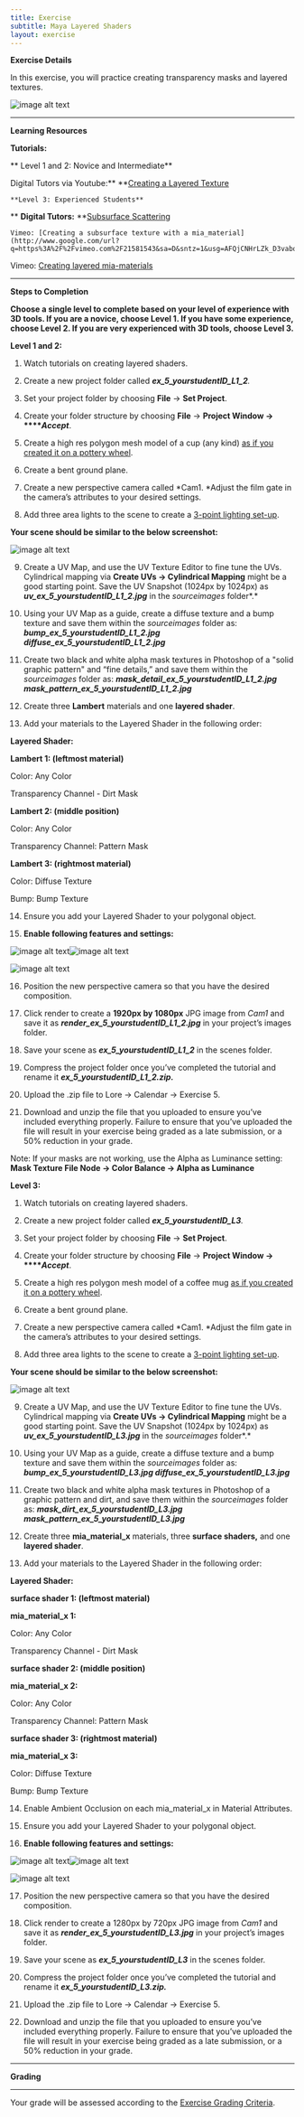 ```yaml
---
title: Exercise
subtitle: Maya Layered Shaders
layout: exercise
---
```


**Exercise Details**

In this exercise, you will practice creating transparency masks and layered textures.

![image alt text](images/image_0.jpg)

* * *


**Learning Resources**

**Tutorials:**

**  Level 1 and 2: Novice and Intermediate**

Digital Tutors via Youtube:** **[Creating a Layered Texture](http://www.youtube.com/watch?v=Nv_hCGEC7q8)

    **Level 3: Experienced Students**

**  **Digital Tutors:** **[Subsurface Scattering](http://www.digitaltutors.com/lesson/4031)

    Vimeo: [Creating a subsurface texture with a mia_material](http://www.google.com/url?q=https%3A%2F%2Fvimeo.com%2F21581543&sa=D&sntz=1&usg=AFQjCNHrLZk_D3vaboq47FiEruNEgFOAMA)

Vimeo: [Creating layered mia-materials](https://vimeo.com/23032246)

* * *


**Steps to Completion**

**Choose a single level to complete based on your level of experience with 3D tools. If you are a novice, choose Level 1. If you have some experience, choose Level 2. If you are very experienced with 3D tools, choose Level 3.**

**Level 1 and 2:**

1) Watch tutorials on creating layered shaders.

2) Create a new project folder called **_ex_5_yourstudentID_L1_2_***.*

3) Set your project folder by choosing **File** → **Set Project**.

4) Create your folder structure by choosing **File** → **Project Window → ****_Accept_**.

5) Create a high res polygon mesh model of a cup (any kind)  [as if you created it on a pottery wheel](https://www.youtube.com/watch?v=WffFZB7blFE).

6) Create a bent ground plane.

7) Create a new perspective camera called *Cam1. *Adjust the film gate in the camera’s attributes to your desired settings.

8) Add three area lights to the scene to create a [3-point lighting set-up](http://m5designstudio.com/2011/maya-3d-tutorials/studio-three-point-lighting/).

**Your scene should be similar to the below screenshot:**

![image alt text](images/image_1.jpg)

9) Create a UV Map, and use the UV Texture Editor to fine tune the UVs. Cylindrical mapping via **Create UVs → Cylindrical Mapping** might be a good starting point. Save the UV Snapshot (1024px by 1024px) as **_uv_ex_5_yourstudentID_L1_2.jpg_** in the *sourceimages* folder*.*

10) Using your UV Map as a guide, create a diffuse texture and a bump texture and save them within the *sourceimages* folder as: **_bump_ex_5_yourstudentID_L1_2.jpg diffuse_ex_5_yourstudentID_L1_2.jpg_**

11) Create two black and white alpha mask textures in Photoshop of a "solid graphic pattern" and “fine details,” and save them within the *sourceimages* folder as: **_mask_detail_ex_5_yourstudentID_L1_2.jpg mask_pattern_ex_5_yourstudentID_L1_2.jpg_**

12) Create three **Lambert** materials and one **layered shader**.

13) Add your materials to the Layered Shader in the following order:

**Layered Shader:**

**Lambert 1: (leftmost material)**

Color: Any Color

Transparency Channel - Dirt Mask

**Lambert 2: (middle position)**

Color: Any Color

Transparency Channel: Pattern Mask

**Lambert 3: (rightmost material)**

Color: Diffuse Texture

Bump: Bump Texture

14) Ensure you add your Layered Shader to your polygonal object.

15) **Enable following features and settings:**

![image alt text](images/image_2.jpg)![image alt text](images/image_3.jpg)

![image alt text](images/image_4.jpg)

16)  Position the new perspective camera so that you have the desired composition.

17) Click render to create a **1920px by 1080px** JPG image from *Cam1* and save it as **_render_ex_5_yourstudentID_L1_2.jpg_** in your project’s images folder.

18) Save your scene as **_ex_5_yourstudentID_L1_2_** in the scenes folder.

19) Compress the project folder once you’ve completed the tutorial and rename it **_ex_5_yourstudentID_L1_2.zip._**

20) Upload the .zip file to Lore → Calendar → Exercise 5.

21) Download and unzip the file that you uploaded to ensure you’ve included everything properly. Failure to ensure that you’ve uploaded the file will result in your exercise being graded as a late submission, or a 50% reduction in your grade.

Note: If your masks are not working, use the Alpha as Luminance setting: **Mask Texture File Node → Color Balance → Alpha as Luminance**

**Level 3:**

1) Watch tutorials on creating layered shaders.

2) Create a new project folder called **_ex_5_yourstudentID_L3_***.*

3) Set your project folder by choosing **File** → **Set Project**.

4) Create your folder structure by choosing **File** → **Project Window → ****_Accept_**.

5) Create a high res polygon mesh model of a coffee mug [as if you created it on a pottery wheel](https://www.youtube.com/watch?v=WffFZB7blFE).

6) Create a bent ground plane.

7) Create a new perspective camera called *Cam1. *Adjust the film gate in the camera’s attributes to your desired settings.

8) Add three area lights to the scene to create a [3-point lighting set-up](http://m5designstudio.com/2011/maya-3d-tutorials/studio-three-point-lighting/).

**Your scene should be similar to the below screenshot:**

![image alt text](images/image_5.jpg)

9) Create a UV Map, and use the UV Texture Editor to fine tune the UVs. Cylindrical mapping via **Create UVs → Cylindrical Mapping** might be a good starting point. Save the UV Snapshot (1024px by 1024px) as **_uv_ex_5_yourstudentID_L3.jpg_** in the *sourceimages* folder*.*

10) Using your UV Map as a guide, create a diffuse texture and a bump texture and save them within the *sourceimages* folder as: **_bump_ex_5_yourstudentID_L3.jpg diffuse_ex_5_yourstudentID_L3.jpg_**

11) Create two black and white alpha mask textures in Photoshop of a graphic pattern and dirt, and save them within the *sourceimages* folder as: **_mask_dirt_ex_5_yourstudentID_L3.jpg mask_pattern_ex_5_yourstudentID_L3.jpg_**

12) Create three **mia_material_x** materials, three **surface shaders,** and one **layered shader**.

13) Add your materials to the Layered Shader in the following order:

**Layered Shader:**

**surface shader 1: (leftmost material)**

**mia_material_x 1:**

Color: Any Color

Transparency Channel - Dirt Mask

**surface shader 2: (middle position)**

**mia_material_x 2:**

Color: Any Color

Transparency Channel: Pattern Mask

**surface shader 3: (rightmost material)**

**mia_material_x 3:**

Color: Diffuse Texture

Bump: Bump Texture

14) Enable Ambient Occlusion on each mia_material_x in Material Attributes.

15) Ensure you add your Layered Shader to your polygonal object.

16) **Enable following features and settings:**

![image alt text](images/image_6.jpg)![image alt text](images/image_7.jpg)

![image alt text](images/image_8.jpg)

17)  Position the new perspective camera so that you have the desired composition.

18) Click render to create a 1280px by 720px JPG image from *Cam1* and save it as **_render_ex_5_yourstudentID_L3.jpg_** in your project’s images folder.

19) Save your scene as **_ex_5_yourstudentID_L3_** in the scenes folder.

20) Compress the project folder once you’ve completed the tutorial and rename it **_ex_5_yourstudentID_L3.zip._**

21) Upload the .zip file to Lore → Calendar → Exercise 5.

22) Download and unzip the file that you uploaded to ensure you’ve included everything properly. Failure to ensure that you’ve uploaded the file will result in your exercise being graded as a late submission, or a 50% reduction in your grade.

* * *


**Grading**

**  **

Your grade will be assessed according to the [Exercise Grading Criteria](https://docs.google.com/document/d/16KERm1NWgcl8CH-fPwGSSW0RJYlXDCOCwVM8WrRVuKw/edit?usp=sharing).


